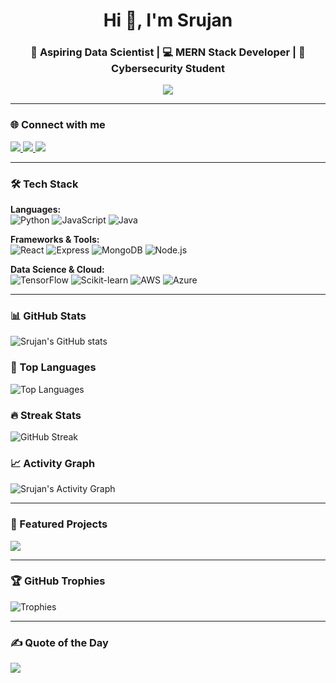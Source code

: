 <!-- Header with Typing Banner -->
<h1 align="center">Hi 👋, I'm Srujan</h1>
<h3 align="center">🚀 Aspiring Data Scientist | 💻 MERN Stack Developer | 🔐 Cybersecurity Student</h3>

<p align="center">
  <img src="https://readme-typing-svg.herokuapp.com?size=22&duration=4000&color=00C9A7&center=true&vCenter=true&lines=Data+Science+Enthusiast;Full+Stack+Web+Developer;;Always+Learning+New+Things" />
</p>

---

### 🌐 Connect with me  
<p align="left">
  <a href="https://www.linkedin.com/in/srujan-h-m-a51940321" target="_blank">
    <img src="https://img.shields.io/badge/-LinkedIn-blue?style=for-the-badge&logo=linkedin" />
  </a>
  <a href="mailto:srujanhm135@gmail.com" target="_blank">
    <img src="https://img.shields.io/badge/-Gmail-red?style=for-the-badge&logo=gmail&logoColor=white" />
  </a>
  <a href="https://instagram.com/srujankulal_18" target="_blank">
    <img src="https://img.shields.io/badge/-Instagram-E4405F?style=for-the-badge&logo=instagram&logoColor=white" />
  </a>
</p>


---

### 🛠️ Tech Stack  
**Languages:**  
![Python](https://img.shields.io/badge/-Python-3776AB?logo=python&logoColor=white&style=for-the-badge) 
![JavaScript](https://img.shields.io/badge/-JavaScript-F7DF1E?logo=javascript&logoColor=black&style=for-the-badge) 
![Java](https://img.shields.io/badge/-Java-007396?logo=java&logoColor=white&style=for-the-badge)  

**Frameworks & Tools:**  
![React](https://img.shields.io/badge/-React-61DAFB?logo=react&logoColor=black&style=for-the-badge) 
![Express](https://img.shields.io/badge/-Express-000000?logo=express&logoColor=white&style=for-the-badge) 
![MongoDB](https://img.shields.io/badge/-MongoDB-47A248?logo=mongodb&logoColor=white&style=for-the-badge) 
![Node.js](https://img.shields.io/badge/-Node.js-339933?logo=node.js&logoColor=white&style=for-the-badge)  

**Data Science & Cloud:**  
![TensorFlow](https://img.shields.io/badge/-TensorFlow-FF6F00?logo=tensorflow&logoColor=white&style=for-the-badge) 
![Scikit-learn](https://img.shields.io/badge/-Scikit--learn-F7931E?logo=scikit-learn&logoColor=white&style=for-the-badge) 
![AWS](https://img.shields.io/badge/-AWS-232F3E?logo=amazon-aws&logoColor=white&style=for-the-badge) 
![Azure](https://img.shields.io/badge/-Azure-0078D4?logo=microsoft-azure&logoColor=white&style=for-the-badge)  

---

### 📊 GitHub Stats  
![Srujan's GitHub stats](https://github-readme-stats.vercel.app/api?username=srujan253&theme=dark&show_icons=true&count_private=true&include_all_commits=true)  

### 📌 Top Languages  
![Top Languages](https://github-readme-stats.vercel.app/api/top-langs/?username=Srujan253&theme=dark&layout=compact&hide=html)  

### 🔥 Streak Stats  
![GitHub Streak](https://github-readme-streak-stats.herokuapp.com?user=Srujan253&theme=dark&date_format=j%20M%5B%20Y%5D)

<!-- Backup if above link fails -->

### 📈 Activity Graph  
![Srujan's Activity Graph](https://github-readme-activity-graph.vercel.app/graph?username=Srujan253&theme=react-dark&hide_border=false&area=true)  

---

### 🚀 Featured Projects  
<p align="left">
<a href="https://github.com/Srujan253/gupshup">
  <img src="https://github-readme-stats.vercel.app/api/pin/?username=Srujan253&repo=gupshup&theme=dark" />
</a>
<!-- <a href="https://github.com/Srujan253/your-datascience-project">
  <img src="https://github-readme-stats.vercel.app/api/pin/?username=Srujan253&repo=your-datascience-project&theme=dark" />
</a> -->
</p>

---

### 🏆 GitHub Trophies
![Trophies](https://github-profile-trophy.vercel.app/?username=Srujan253)

<!-- Backup with default theme -->


---

### ✍️ Quote of the Day  
![](https://quotes-github-readme.vercel.app/api?type=horizontal&theme=radical)  
